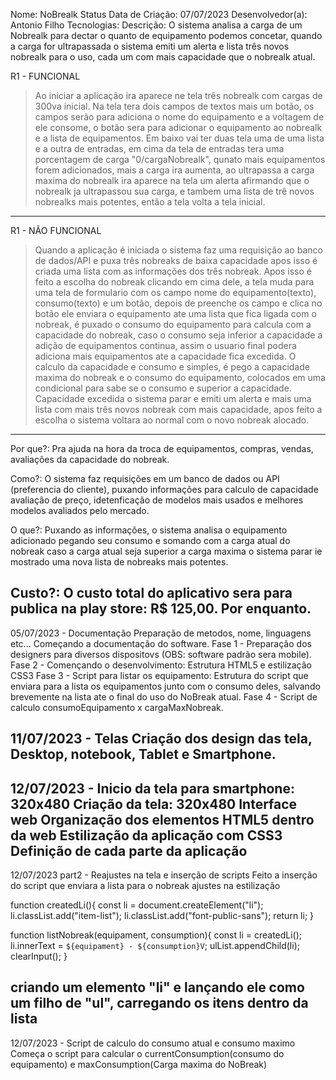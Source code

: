Nome: NoBrealk Status
Data de Criação: 07/07/2023
Desenvolvedor(a): Antonio Filho
Tecnologias:
Descrição: O sistema analisa a carga de um Nobrealk para dectar o quanto de equipamento podemos concetar,
quando a carga for ultrapassada o sistema emiti um alerta e lista três novos nobrealk para o uso, cada um
com mais capacidade que o nobrealk atual.

R1 - FUNCIONAL
> Ao iniciar a aplicação ira aparece ne tela três nobrealk com cargas de 300va inicial. Na tela tera dois campos de
textos mais um botão, os campos serão para adiciona o nome do equipamento e a voltagem de ele consome, o botão sera
para adicionar o equipamento ao nobrealk e a lista de equipamentos. Em baixo vai ter duas tela uma de uma lista e a
outra de entradas, em cima da tela de entradas tera uma porcentagem de carga "0/cargaNobrealk", qunato mais equipamentos 
forem adicionados, mais a carga ira aumenta, ao ultrapassa a carga maxima do nobrealk ira aparece na tela um alerta
afirmando que o nobrealk ja ultrapassou sua carga, e tambem uma lista de trê novos nobrealks mais potentes, então
a tela volta a tela inicial.

-----------
R1 - NÃO FUNCIONAL
> Quando a aplicação é iniciada o sistema faz uma requisição ao banco de dados/API e puxa três nobreaks de baixa capacidade
apos isso é criada uma lista com as informações dos três nobreak. Apos isso é feito a escolha do nobreak clicando em cima
dele, a tela muda para uma tela de formulario com os campo nome do equipamento(texto), consumo(texto) e um botão, depois de
preenche os campo e clica no botão ele enviara o equipamento ate uma lista que fica ligada com o nobreak, é puxado o consumo
do equipamento para calcula com a capacidade do nobreak, caso o consumo seja inferior a capacidade a adição de equipamentos
continua, assim o usuario final podera adiciona mais equipamentos ate a capacidade fica excedida. O calculo da capacidade e
consumo e simples, é pego a capacidade maxima do nobreak e o consumo do equipamento, colocados em uma condicional para sabe
se o consumo e superior a capacidade. Capacidade excedida o sistema parar e emiti um alerta e mais uma lista com mais três
novos nobreak com mais capacidade, apos feito a escolha o sistema voltara ao normal com o novo nobreak alocado.
-----------

Por que?:
Pra ajuda na hora da troca de equipamentos, compras, vendas, avaliações da capacidade do nobreak.

Como?:
O sistema faz requisições em um banco de dados ou API (preferencia do cliente), puxando informações para calculo de capacidade
avaliação de preço, idetenficação de modelos mais usados e melhores modelos avaliados pelo mercado.

O que?: 
Puxando as informações, o sistema analisa o equipamento adicionado pegando seu consumo e somando com a carga atual do nobreak
caso a carga atual seja superior a carga maxima o sistema parar ie mostrado uma nova lista de nobreaks mais potentes.

Custo?:
O custo total do aplicativo sera para publica na play store: R$ 125,00. Por enquanto.
--------------------
05/07/2023 - Documentação
Preparação de metodos, nome, linguagens etc... Começando a documentação do software.
Fase 1 - Preparação dos designers para diversos dispositovs (OBS: software padrão sera mobile).
Fase 2 - Començando o desenvolvimento: Estrutura HTML5 e estilização CSS3
Fase 3 - Script para listar os equipamento: Estrutura do script que enviara para a lista os equipamentos junto com o consumo deles, salvando brevemente na lista ate o final do uso do NoBreak atual.
Fase 4 - Script de calculo consumoEquipamento x cargaMaxNobreak.

11/07/2023 - Telas
Criação dos design das tela, Desktop, notebook, Tablet e Smartphone.
--------------------

12/07/2023 - Inicio da tela para smartphone: 320x480
Criação da tela: 320x480
Interface web
Organização dos elementos HTML5 dentro da web
Estilização da aplicação com CSS3
Definição de cada parte da aplicação
--------------------
12/07/2023 part2 - Reajustes na tela e inserção de scripts
Feito a inserção do script que enviara a lista para o nobreak
ajustes na estilização

function createdLi(){
    const li = document.createElement("li");
    li.classList.add("item-list");
    li.classList.add("font-public-sans");
    return li;
}

function listNobreak(equipament, consumption){
    const li = createdLi();
    li.innerText = `${equipament} - ${consumption}V`;
    ulList.appendChild(li);
    clearInput();
}

criando um elemento "li" e lançando ele como um filho de "ul", carregando os itens dentro da lista
--------------------

12/07/2023 - Script de calculo do consumo atual e consumo maximo
Começa o script para calcular o currentConsumption(consumo do equipamento) e maxConsumption(Carga maxima do NoBreak)
